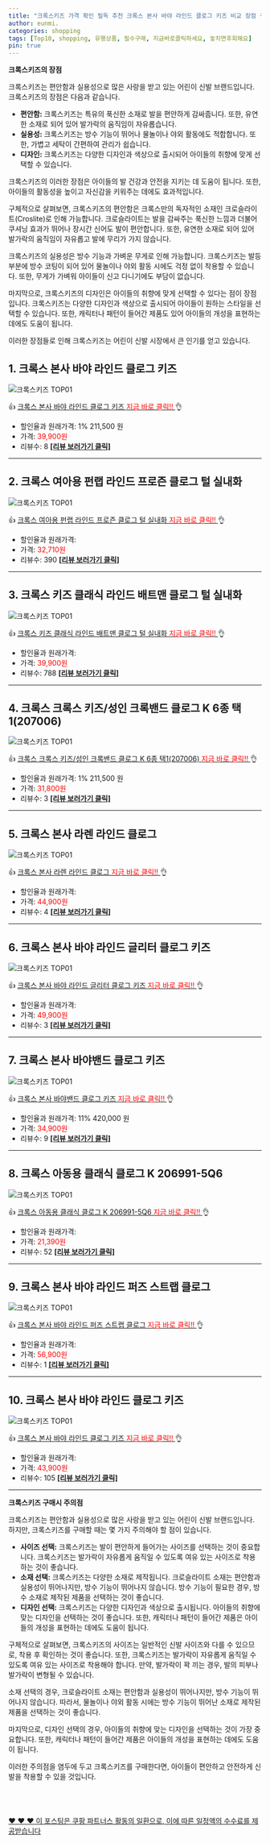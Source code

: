 ```yaml
---
title: "크록스키즈 가격 확인 필독 추천 크록스 본사 바야 라인드 클로그 키즈 비교 장점 구매가이드"
author: eunmi.
categories: shopping
tags: [Top10, shopping, 유행상품, 필수구매, 지금바로클릭하세요, 놓치면후회해요]
pin: true
---
```

**크록스키즈의 장점**

크록스키즈는 편안함과 실용성으로 많은 사랑을 받고 있는 어린이 신발 브랜드입니다. 크록스키즈의 장점은 다음과 같습니다.

* **편안함:** 크록스키즈는 특유의 푹신한 소재로 발을 편안하게 감싸줍니다. 또한, 유연한 소재로 되어 있어 발가락의 움직임이 자유롭습니다.
* **실용성:** 크록스키즈는 방수 기능이 뛰어나 물놀이나 야외 활동에도 적합합니다. 또한, 가볍고 세탁이 간편하여 관리가 쉽습니다.
* **디자인:** 크록스키즈는 다양한 디자인과 색상으로 출시되어 아이들의 취향에 맞게 선택할 수 있습니다.

크록스키즈의 이러한 장점은 아이들의 발 건강과 안전을 지키는 데 도움이 됩니다. 또한, 아이들의 활동성을 높이고 자신감을 키워주는 데에도 효과적입니다.

구체적으로 살펴보면, 크록스키즈의 편안함은 크록스만의 독자적인 소재인 크로슬라이트(Croslite)로 인해 가능합니다. 크로슬라이트는 발을 감싸주는 푹신한 느낌과 더불어 쿠셔닝 효과가 뛰어나 장시간 신어도 발이 편안합니다. 또한, 유연한 소재로 되어 있어 발가락의 움직임이 자유롭고 발에 무리가 가지 않습니다.

크록스키즈의 실용성은 방수 기능과 가벼운 무게로 인해 가능합니다. 크록스키즈는 발등 부분에 방수 코팅이 되어 있어 물놀이나 야외 활동 시에도 걱정 없이 착용할 수 있습니다. 또한, 무게가 가벼워 아이들이 신고 다니기에도 부담이 없습니다.

마지막으로, 크록스키즈의 디자인은 아이들의 취향에 맞게 선택할 수 있다는 점이 장점입니다. 크록스키즈는 다양한 디자인과 색상으로 출시되어 아이들이 원하는 스타일을 선택할 수 있습니다. 또한, 캐릭터나 패턴이 들어간 제품도 있어 아이들의 개성을 표현하는 데에도 도움이 됩니다.

이러한 장점들로 인해 크록스키즈는 어린이 신발 시장에서 큰 인기를 얻고 있습니다.

   

## 1. 크록스 본사 바야 라인드 클로그 키즈

![크록스키즈 TOP01](https://thumbnail10.coupangcdn.com/thumbnails/remote/230x230ex/image/vendor_inventory/00ca/0f7f9b33fc3457445c951240edf07b47b10a5b07873e7b38766e933fec16.jpg)


👍 [크록스 본사 바야 라인드 클로그 키즈 <font color=red> 지금 바로 클릭!! </font> ](https://link.coupang.com/re/AFFSDP?lptag=AF3617701&subid=GithubCoopas&pageKey=6638151174&traceid=V0-153&itemId=15441028849&vendorItemId=82660659462) 👌 


- 할인율과 원래가격: 1%  211,500   원
- 가격: <span style='color:red'>39,900원</span>
- 리뷰수: 8  [**[리뷰 보러가기 클릭]**](https://link.coupang.com/re/AFFSDP?lptag=AF3617701&subid=GithubCoopas&pageKey=6638151174&traceid=V0-153&itemId=15441028849&vendorItemId=82660659462)

---


   

## 2. 크록스 여아용 펀랩 라인드 프로즌 클로그 털 실내화

![크록스키즈 TOP01](https://thumbnail6.coupangcdn.com/thumbnails/remote/230x230ex/image/retail/images/7892742344161986-c58f4aa5-1454-4daf-b924-b9e9410dd8b3.png)


👍 [크록스 여아용 펀랩 라인드 프로즌 클로그 털 실내화 <font color=red> 지금 바로 클릭!! </font> ](https://link.coupang.com/re/AFFSDP?lptag=AF3617701&subid=GithubCoopas&pageKey=6924592270&traceid=V0-153&itemId=16734584948&vendorItemId=83916545106) 👌 


- 할인율과 원래가격: 
- 가격: <span style='color:red'>32,710원</span>
- 리뷰수: 390  [**[리뷰 보러가기 클릭]**](https://link.coupang.com/re/AFFSDP?lptag=AF3617701&subid=GithubCoopas&pageKey=6924592270&traceid=V0-153&itemId=16734584948&vendorItemId=83916545106)

---


   

## 3. 크록스 키즈 클래식 라인드 배트맨 클로그 털 실내화

![크록스키즈 TOP01](https://thumbnail7.coupangcdn.com/thumbnails/remote/230x230ex/image/retail/images/7895945429357882-dd28796d-4aa5-4632-bb2f-fe38e6657513.png)


👍 [크록스 키즈 클래식 라인드 배트맨 클로그 털 실내화 <font color=red> 지금 바로 클릭!! </font> ](https://link.coupang.com/re/AFFSDP?lptag=AF3617701&subid=GithubCoopas&pageKey=6838227063&traceid=V0-153&itemId=16253079126&vendorItemId=83446227352) 👌 


- 할인율과 원래가격: 
- 가격: <span style='color:red'>39,900원</span>
- 리뷰수: 788  [**[리뷰 보러가기 클릭]**](https://link.coupang.com/re/AFFSDP?lptag=AF3617701&subid=GithubCoopas&pageKey=6838227063&traceid=V0-153&itemId=16253079126&vendorItemId=83446227352)

---


   

## 4. 크록스 크록스 키즈/성인 크록밴드 클로그 K 6종 택1(207006)

![크록스키즈 TOP01](https://thumbnail8.coupangcdn.com/thumbnails/remote/230x230ex/image/vendor_inventory/bdd2/051ecdb0516f1c27d19af18bd48fbd8833d453c804811ab6d1c0638e612e.jpg)


👍 [크록스 크록스 키즈/성인 크록밴드 클로그 K 6종 택1(207006) <font color=red> 지금 바로 클릭!! </font> ](https://link.coupang.com/re/AFFSDP?lptag=AF3617701&subid=GithubCoopas&pageKey=7214744536&traceid=V0-153&itemId=18267637949&vendorItemId=85413968571) 👌 


- 할인율과 원래가격: 1%  211,500   원
- 가격: <span style='color:red'>31,800원</span>
- 리뷰수: 3  [**[리뷰 보러가기 클릭]**](https://link.coupang.com/re/AFFSDP?lptag=AF3617701&subid=GithubCoopas&pageKey=7214744536&traceid=V0-153&itemId=18267637949&vendorItemId=85413968571)

---


   

## 5. 크록스 본사 라렌 라인드 클로그

![크록스키즈 TOP01](https://thumbnail10.coupangcdn.com/thumbnails/remote/230x230ex/image/vendor_inventory/a440/28fe05e659df7e415f805799094eaad2f05681028d048cc05636bdd30cb5.jpg)


👍 [크록스 본사 라렌 라인드 클로그 <font color=red> 지금 바로 클릭!! </font> ](https://link.coupang.com/re/AFFSDP?lptag=AF3617701&subid=GithubCoopas&pageKey=7594506958&traceid=V0-153&itemId=20075856675&vendorItemId=87171552071) 👌 


- 할인율과 원래가격: 
- 가격: <span style='color:red'>44,900원</span>
- 리뷰수: 4  [**[리뷰 보러가기 클릭]**](https://link.coupang.com/re/AFFSDP?lptag=AF3617701&subid=GithubCoopas&pageKey=7594506958&traceid=V0-153&itemId=20075856675&vendorItemId=87171552071)

---


   

## 6. 크록스 본사 바야 라인드 글리터 클로그 키즈

![크록스키즈 TOP01](https://thumbnail7.coupangcdn.com/thumbnails/remote/230x230ex/image/vendor_inventory/2882/ee694538a89d09ff088d0ca0c879da482d19e8af5037e34f1f8b42516f2c.jpg)


👍 [크록스 본사 바야 라인드 글리터 클로그 키즈 <font color=red> 지금 바로 클릭!! </font> ](https://link.coupang.com/re/AFFSDP?lptag=AF3617701&subid=GithubCoopas&pageKey=7563306544&traceid=V0-153&itemId=19930768122&vendorItemId=87030314179) 👌 


- 할인율과 원래가격: 
- 가격: <span style='color:red'>49,900원</span>
- 리뷰수: 3  [**[리뷰 보러가기 클릭]**](https://link.coupang.com/re/AFFSDP?lptag=AF3617701&subid=GithubCoopas&pageKey=7563306544&traceid=V0-153&itemId=19930768122&vendorItemId=87030314179)

---


   

## 7. 크록스 본사 바야밴드 클로그 키즈

![크록스키즈 TOP01](https://thumbnail6.coupangcdn.com/thumbnails/remote/230x230ex/image/vendor_inventory/16a3/86da272bf664739fa64ea5146403f9c0c7d94765ad7e56ff41e7ad0f0bd1.jpg)


👍 [크록스 본사 바야밴드 클로그 키즈 <font color=red> 지금 바로 클릭!! </font> ](https://link.coupang.com/re/AFFSDP?lptag=AF3617701&subid=GithubCoopas&pageKey=6281017631&traceid=V0-153&itemId=15168326800&vendorItemId=81447329058) 👌 


- 할인율과 원래가격: 11%  420,000   원
- 가격: <span style='color:red'>34,900원</span>
- 리뷰수: 9  [**[리뷰 보러가기 클릭]**](https://link.coupang.com/re/AFFSDP?lptag=AF3617701&subid=GithubCoopas&pageKey=6281017631&traceid=V0-153&itemId=15168326800&vendorItemId=81447329058)

---


   

## 8. 크록스 아동용 클래식 클로그 K 206991-5Q6

![크록스키즈 TOP01](https://thumbnail7.coupangcdn.com/thumbnails/remote/230x230ex/image/retail/images/2023/07/25/12/3/ea477bd7-863a-4134-9f9d-6ad6eb8f9aa8.png)


👍 [크록스 아동용 클래식 클로그 K 206991-5Q6 <font color=red> 지금 바로 클릭!! </font> ](https://link.coupang.com/re/AFFSDP?lptag=AF3617701&subid=GithubCoopas&pageKey=7158503810&traceid=V0-153&itemId=19574374625&vendorItemId=86682084829) 👌 


- 할인율과 원래가격: 
- 가격: <span style='color:red'>21,390원</span>
- 리뷰수: 52  [**[리뷰 보러가기 클릭]**](https://link.coupang.com/re/AFFSDP?lptag=AF3617701&subid=GithubCoopas&pageKey=7158503810&traceid=V0-153&itemId=19574374625&vendorItemId=86682084829)

---


   

## 9. 크록스 본사 바야 라인드 퍼즈 스트랩 클로그

![크록스키즈 TOP01](https://thumbnail7.coupangcdn.com/thumbnails/remote/230x230ex/image/vendor_inventory/4c5b/9ec8820bad7f373b3129bf546988868ee70c21c69a25cd3ec72fc0c38bcd.jpg)


👍 [크록스 본사 바야 라인드 퍼즈 스트랩 클로그 <font color=red> 지금 바로 클릭!! </font> ](https://link.coupang.com/re/AFFSDP?lptag=AF3617701&subid=GithubCoopas&pageKey=7563313793&traceid=V0-153&itemId=19930794933&vendorItemId=87030340625) 👌 


- 할인율과 원래가격: 
- 가격: <span style='color:red'>56,900원</span>
- 리뷰수: 1  [**[리뷰 보러가기 클릭]**](https://link.coupang.com/re/AFFSDP?lptag=AF3617701&subid=GithubCoopas&pageKey=7563313793&traceid=V0-153&itemId=19930794933&vendorItemId=87030340625)

---


   

## 10. 크록스 본사 바야 라인드 클로그 키즈

![크록스키즈 TOP01](https://thumbnail8.coupangcdn.com/thumbnails/remote/230x230ex/image/vendor_inventory/9332/d6226f3dcaba4aa08d1f12e462d5876e0681d81c5312dd244eacd03f7611.jpg)


👍 [크록스 본사 바야 라인드 클로그 키즈 <font color=red> 지금 바로 클릭!! </font> ](https://link.coupang.com/re/AFFSDP?lptag=AF3617701&subid=GithubCoopas&pageKey=6638151174&traceid=V0-153&itemId=15441028834&vendorItemId=82660659385) 👌 


- 할인율과 원래가격: 
- 가격: <span style='color:red'>43,900원</span>
- 리뷰수: 105  [**[리뷰 보러가기 클릭]**](https://link.coupang.com/re/AFFSDP?lptag=AF3617701&subid=GithubCoopas&pageKey=6638151174&traceid=V0-153&itemId=15441028834&vendorItemId=82660659385)

---
**크록스키즈 구매시 주의점**

크록스키즈는 편안함과 실용성으로 많은 사랑을 받고 있는 어린이 신발 브랜드입니다. 하지만, 크록스키즈를 구매할 때는 몇 가지 주의해야 할 점이 있습니다.

* **사이즈 선택:** 크록스키즈는 발이 편안하게 들어가는 사이즈를 선택하는 것이 중요합니다. 크록스키즈는 발가락이 자유롭게 움직일 수 있도록 여유 있는 사이즈로 착용하는 것이 좋습니다.
* **소재 선택:** 크록스키즈는 다양한 소재로 제작됩니다. 크로슬라이트 소재는 편안함과 실용성이 뛰어나지만, 방수 기능이 뛰어나지 않습니다. 방수 기능이 필요한 경우, 방수 소재로 제작된 제품을 선택하는 것이 좋습니다.
* **디자인 선택:** 크록스키즈는 다양한 디자인과 색상으로 출시됩니다. 아이들의 취향에 맞는 디자인을 선택하는 것이 좋습니다. 또한, 캐릭터나 패턴이 들어간 제품은 아이들의 개성을 표현하는 데에도 도움이 됩니다.

구체적으로 살펴보면, 크록스키즈의 사이즈는 일반적인 신발 사이즈와 다를 수 있으므로, 착용 후 확인하는 것이 좋습니다. 또한, 크록스키즈는 발가락이 자유롭게 움직일 수 있도록 여유 있는 사이즈로 착용해야 합니다. 만약, 발가락이 꽉 끼는 경우, 발의 피부나 발가락이 변형될 수 있습니다.

소재 선택의 경우, 크로슬라이트 소재는 편안함과 실용성이 뛰어나지만, 방수 기능이 뛰어나지 않습니다. 따라서, 물놀이나 야외 활동 시에는 방수 기능이 뛰어난 소재로 제작된 제품을 선택하는 것이 좋습니다.

마지막으로, 디자인 선택의 경우, 아이들의 취향에 맞는 디자인을 선택하는 것이 가장 중요합니다. 또한, 캐릭터나 패턴이 들어간 제품은 아이들의 개성을 표현하는 데에도 도움이 됩니다.

이러한 주의점을 염두에 두고 크록스키즈를 구매한다면, 아이들이 편안하고 안전하게 신발을 착용할 수 있을 것입니다.<br><br><br><br><br> [ ❤ ❤ ❤ 이 포스팅은 쿠팡 파트너스 활동의 일환으로, 이에 따른 일정액의 수수료를 제공받습니다](https://link.coupang.com/a/bcEFyh)